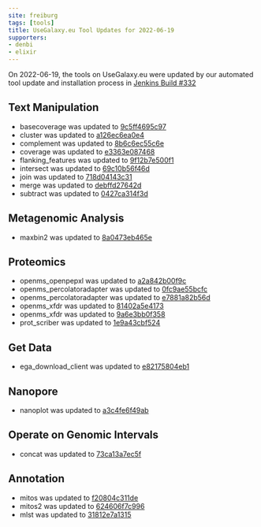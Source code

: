```yaml
---
site: freiburg
tags: [tools]
title: UseGalaxy.eu Tool Updates for 2022-06-19
supporters:
- denbi
- elixir
---
```


On 2022-06-19, the tools on UseGalaxy.eu were updated by our automated tool update and installation process in [Jenkins Build #332](https://build.galaxyproject.eu/job/usegalaxy-eu/job/install-tools/#332/)


## Text Manipulation

- basecoverage was updated to [9c5ff4695c97](https://toolshed.g2.bx.psu.edu/view/devteam/basecoverage/9c5ff4695c97)
- cluster was updated to [a126ec6ea0e4](https://toolshed.g2.bx.psu.edu/view/devteam/cluster/a126ec6ea0e4)
- complement was updated to [8b6c6ec55c6e](https://toolshed.g2.bx.psu.edu/view/devteam/complement/8b6c6ec55c6e)
- coverage was updated to [e3363e087468](https://toolshed.g2.bx.psu.edu/view/devteam/coverage/e3363e087468)
- flanking_features was updated to [9f12b7e500f1](https://toolshed.g2.bx.psu.edu/view/devteam/flanking_features/9f12b7e500f1)
- intersect was updated to [69c10b56f46d](https://toolshed.g2.bx.psu.edu/view/devteam/intersect/69c10b56f46d)
- join was updated to [718d04143c31](https://toolshed.g2.bx.psu.edu/view/devteam/join/718d04143c31)
- merge was updated to [debffd27642d](https://toolshed.g2.bx.psu.edu/view/devteam/merge/debffd27642d)
- subtract was updated to [0427ca314f3d](https://toolshed.g2.bx.psu.edu/view/devteam/subtract/0427ca314f3d)

## Metagenomic Analysis

- maxbin2 was updated to [8a0473eb465e](https://toolshed.g2.bx.psu.edu/view/mbernt/maxbin2/8a0473eb465e)

## Proteomics

- openms_openpepxl was updated to [a2a842b00f9c](https://toolshed.g2.bx.psu.edu/view/galaxyp/openms_openpepxl/a2a842b00f9c)
- openms_percolatoradapter was updated to [0fc9ae55bcfc](https://toolshed.g2.bx.psu.edu/view/galaxyp/openms_percolatoradapter/0fc9ae55bcfc)
- openms_percolatoradapter was updated to [e7881a82b56d](https://toolshed.g2.bx.psu.edu/view/galaxyp/openms_percolatoradapter/e7881a82b56d)
- openms_xfdr was updated to [81402a5e4173](https://toolshed.g2.bx.psu.edu/view/galaxyp/openms_xfdr/81402a5e4173)
- openms_xfdr was updated to [9a6e3bb0f358](https://toolshed.g2.bx.psu.edu/view/galaxyp/openms_xfdr/9a6e3bb0f358)
- prot_scriber was updated to [1e9a43cbf524](https://toolshed.g2.bx.psu.edu/view/iuc/prot_scriber/1e9a43cbf524)

## Get Data

- ega_download_client was updated to [e82175804eb1](https://toolshed.g2.bx.psu.edu/view/iuc/ega_download_client/e82175804eb1)

## Nanopore

- nanoplot was updated to [a3c4fe6f49ab](https://toolshed.g2.bx.psu.edu/view/iuc/nanoplot/a3c4fe6f49ab)

## Operate on Genomic Intervals

- concat was updated to [73ca13a7ec5f](https://toolshed.g2.bx.psu.edu/view/devteam/concat/73ca13a7ec5f)

## Annotation

- mitos was updated to [f20804c311de](https://toolshed.g2.bx.psu.edu/view/iuc/mitos/f20804c311de)
- mitos2 was updated to [624606f7c996](https://toolshed.g2.bx.psu.edu/view/iuc/mitos2/624606f7c996)
- mlst was updated to [31812e7a1315](https://toolshed.g2.bx.psu.edu/view/iuc/mlst/31812e7a1315)


